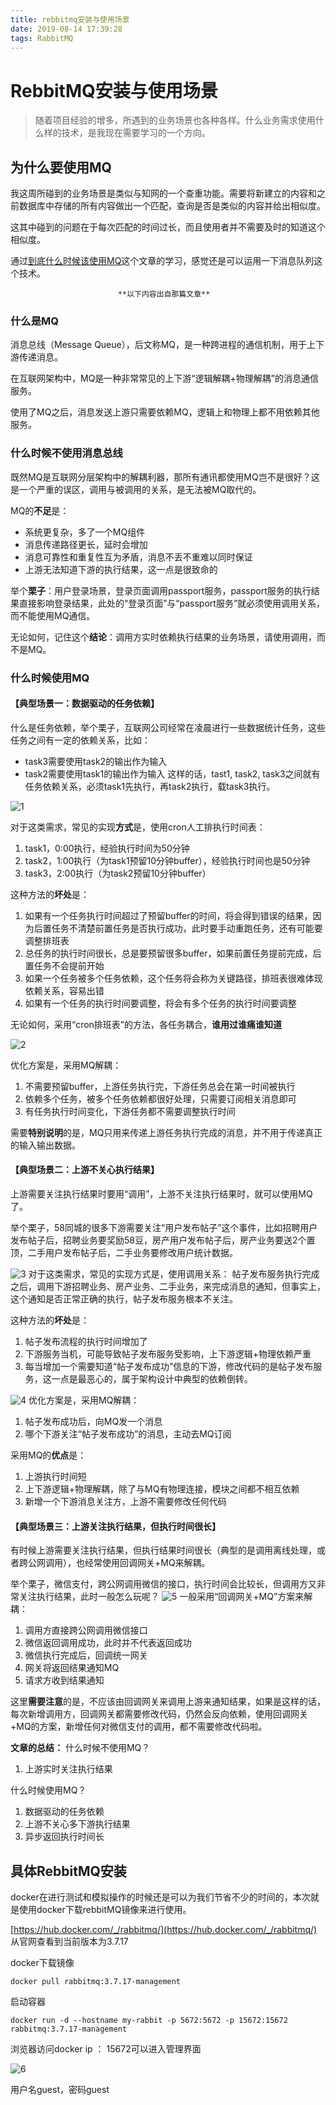 ```yaml
---
title: rebbitmq安装与使用场景
date: 2019-08-14 17:39:28
tags: RabbitMQ
---
```


# RebbitMQ安装与使用场景
> 随着项目经验的增多，所遇到的业务场景也各种各样。什么业务需求使用什么样的技术，是我现在需要学习的一个方向。

<!--more-->

## 为什么要使用MQ
我这周所碰到的业务场景是类似与知网的一个查重功能。需要将新建立的内容和之前数据库中存储的所有内容做出一个匹配，查询是否是类似的内容并给出相似度。

这其中碰到的问题在于每次匹配的时间过长，而且使用者并不需要及时的知道这个相似度。

通过[到底什么时候该使用MQ](https://mp.weixin.qq.com/s?__biz=MjM5ODYxMDA5OQ==&mid=2651960012&idx=1&sn=c6af5c79ecead98daa4d742e5ad20ce5&chksm=bd2d07108a5a8e0624ae6ad95001c4efe09d7ba695f2ddb672064805d771f3f84bee8123b8a6&mpshare=1&scene=1&srcid=04054h4e90lz5Qc2YKnLNuvY)这个文章的学习，感觉还是可以运用一下消息队列这个技术。

                            **以下内容出自那篇文章**
### 什么是MQ
消息总线（Message Queue），后文称MQ，是一种跨进程的通信机制，用于上下游传递消息。

在互联网架构中，MQ是一种非常常见的上下游“逻辑解耦+物理解耦”的消息通信服务。

使用了MQ之后，消息发送上游只需要依赖MQ，逻辑上和物理上都不用依赖其他服务。
### 什么时候不使用消息总线
既然MQ是互联网分层架构中的解耦利器，那所有通讯都使用MQ岂不是很好？这是一个严重的误区，调用与被调用的关系，是无法被MQ取代的。

MQ的**不足**是：
- 系统更复杂，多了一个MQ组件
- 消息传递路径更长，延时会增加
- 消息可靠性和重复性互为矛盾，消息不丢不重难以同时保证
- 上游无法知道下游的执行结果，这一点是很致命的

举个**栗子**：用户登录场景，登录页面调用passport服务，passport服务的执行结果直接影响登录结果，此处的“登录页面”与“passport服务”就必须使用调用关系，而不能使用MQ通信。

无论如何，记住这个**结论**：调用方实时依赖执行结果的业务场景，请使用调用，而不是MQ。

### 什么时候使用MQ
#### 【典型场景一：数据驱动的任务依赖】
什么是任务依赖，举个栗子，互联网公司经常在凌晨进行一些数据统计任务，这些任务之间有一定的依赖关系，比如：
- task3需要使用task2的输出作为输入
- task2需要使用task1的输出作为输入
这样的话，tast1, task2, task3之间就有任务依赖关系，必须task1先执行，再task2执行，载task3执行。

![1](b1.png)

对于这类需求，常见的实现**方式**是，使用cron人工排执行时间表：
1. task1，0:00执行，经验执行时间为50分钟
2. task2，1:00执行（为task1预留10分钟buffer），经验执行时间也是50分钟
3. task3，2:00执行（为task2预留10分钟buffer）

这种方法的**坏处**是：
1. 如果有一个任务执行时间超过了预留buffer的时间，将会得到错误的结果，因为后置任务不清楚前置任务是否执行成功，此时要手动重跑任务，还有可能要调整排班表
2. 总任务的执行时间很长，总是要预留很多buffer，如果前置任务提前完成，后置任务不会提前开始
3. 如果一个任务被多个任务依赖，这个任务将会称为关键路径，排班表很难体现依赖关系，容易出错
4. 如果有一个任务的执行时间要调整，将会有多个任务的执行时间要调整

无论如何，采用“cron排班表”的方法，各任务耦合，**谁用过谁痛谁知道**

![2](b2.png)

优化方案是，采用MQ解耦：
1. 不需要预留buffer，上游任务执行完，下游任务总会在第一时间被执行
2. 依赖多个任务，被多个任务依赖都很好处理，只需要订阅相关消息即可
3. 有任务执行时间变化，下游任务都不需要调整执行时间

需要**特别说明**的是，MQ只用来传递上游任务执行完成的消息，并不用于传递真正的输入输出数据。

#### 【典型场景二：上游不关心执行结果】
上游需要关注执行结果时要用“调用”，上游不关注执行结果时，就可以使用MQ了。

举个栗子，58同城的很多下游需要关注“用户发布帖子”这个事件，比如招聘用户发布帖子后，招聘业务要奖励58豆，房产用户发布帖子后，房产业务要送2个置顶，二手用户发布帖子后，二手业务要修改用户统计数据。

![3](b3.png)
对于这类需求，常见的实现方式是，使用调用关系：
帖子发布服务执行完成之后，调用下游招聘业务、房产业务、二手业务，来完成消息的通知，但事实上，这个通知是否正常正确的执行，帖子发布服务根本不关注。

这种方法的**坏处**是：
1. 帖子发布流程的执行时间增加了
2. 下游服务当机，可能导致帖子发布服务受影响，上下游逻辑+物理依赖严重
3. 每当增加一个需要知道“帖子发布成功”信息的下游，修改代码的是帖子发布服务，这一点是最恶心的，属于架构设计中典型的依赖倒转。

![4](b4.png)
优化方案是，采用MQ解耦：
1. 帖子发布成功后，向MQ发一个消息
2. 哪个下游关注“帖子发布成功”的消息，主动去MQ订阅

采用MQ的**优点**是：
1. 上游执行时间短
2. 上下游逻辑+物理解耦，除了与MQ有物理连接，模块之间都不相互依赖
3. 新增一个下游消息关注方，上游不需要修改任何代码

#### 【典型场景三：上游关注执行结果，但执行时间很长】
有时候上游需要关注执行结果，但执行结果时间很长（典型的是调用离线处理，或者跨公网调用），也经常使用回调网关+MQ来解耦。

举个栗子，微信支付，跨公网调用微信的接口，执行时间会比较长，但调用方又非常关注执行结果，此时一般怎么玩呢？
![5](b5.png)
一般采用“回调网关+MQ”方案来解耦：
1. 调用方直接跨公网调用微信接口
2. 微信返回调用成功，此时并不代表返回成功
3. 微信执行完成后，回调统一网关
4. 网关将返回结果通知MQ
5. 请求方收到结果通知

这里**需要注意**的是，不应该由回调网关来调用上游来通知结果，如果是这样的话，每次新增调用方，回调网关都需要修改代码，仍然会反向依赖，使用回调网关+MQ的方案，新增任何对微信支付的调用，都不需要修改代码啦。

**文章的总结：**
什么时候不使用MQ？
1. 上游实时关注执行结果

什么时候使用MQ？
1. 数据驱动的任务依赖
2. 上游不关心多下游执行结果
3. 异步返回执行时间长


## 具体RebbitMQ安装
docker在进行测试和模拟操作的时候还是可以为我们节省不少的时间的，本次就是使用docker下载rebbitMQ镜像来进行使用。

[https://hub.docker.com/_/rabbitmq/](https://hub.docker.com/_/rabbitmq/)  从官网查看到当前版本为3.7.17

docker下载镜像
```
docker pull rabbitmq:3.7.17-management
```
启动容器
```
docker run -d --hostname my-rabbit -p 5672:5672 -p 15672:15672 rabbitmq:3.7.17-management
```
浏览器访问docker ip ： 15672可以进入管理界面

![6](b6.png)

用户名guest，密码guest